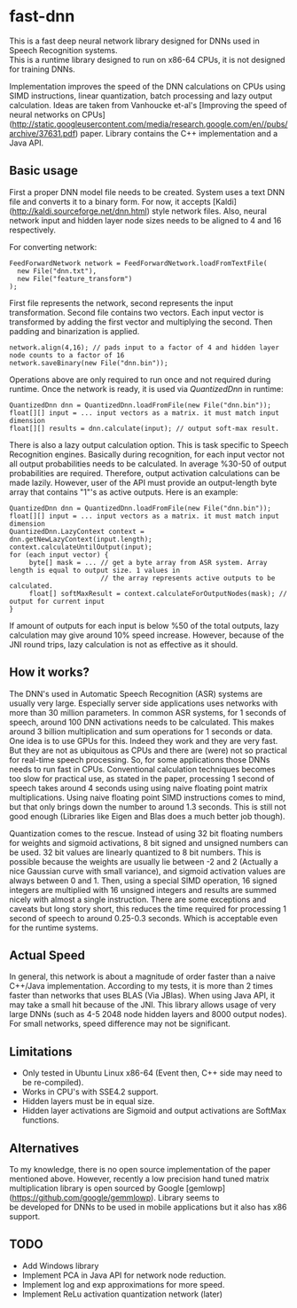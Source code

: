 # fast-dnn
This is a fast deep neural network library designed for DNNs used in Speech Recognition systems.  
This is a runtime library designed to run on x86-64 CPUs, it is not designed for training DNNs.

Implementation improves the speed of the DNN calculations on CPUs using SIMD instructions, linear quantization, batch processing and lazy output calculation. 
Ideas are taken from Vanhoucke et-al's [Improving the speed of neural networks on CPUs] (http://static.googleusercontent.com/media/research.google.com/en//pubs/archive/37631.pdf) paper. Library contains the C++ implementation and a Java API. 

## Basic usage
First a proper DNN model file needs to be created. System uses a text DNN file and converts it to a binary form. For now, it accepts [Kaldi] (http://kaldi.sourceforge.net/dnn.html) style network files. Also, neural network input and hidden layer node sizes needs to be aligned to 4 and 16 respectively.

For converting network:

	FeedForwardNetwork network = FeedForwardNetwork.loadFromTextFile(
	  new File("dnn.txt"),
	  new File("feature_transform")
	);

First file represents the network, second represents the input transformation. Second file contains two vectors. Each input vector is transformed by adding the first vector and multiplying the second. Then padding and binarization is applied.

	network.align(4,16); // pads input to a factor of 4 and hidden layer node counts to a factor of 16
	network.saveBinary(new File("dnn.bin"));

Operations above are only required to run once and not required during runtime. Once the network is ready, it is used via *QuantizedDnn* in runtime:

	QuantizedDnn dnn = QuantizedDnn.loadFromFile(new File("dnn.bin"));
	float[][] input = ... input vectors as a matrix. it must match input dimension
	float[][] results = dnn.calculate(input); // output soft-max result.
	 
There is also a lazy output calculation option. This is task specific to Speech Recognition engines. Basically during recognition, for each input vector
not all output probabilities needs to be calculated. In average %30-50 of output probabilities are required. Therefore, output activation calculations
can be made lazily. However, user of the API must provide an output-length byte array that contains "1"'s as active outputs. Here is an example:

	QuantizedDnn dnn = QuantizedDnn.loadFromFile(new File("dnn.bin"));
	float[][] input = ... input vectors as a matrix. it must match input dimension
    QuantizedDnn.LazyContext context = dnn.getNewLazyContext(input.length);
    context.calculateUntilOutput(input);
    for (each input vector) {
         byte[] mask = ... // get a byte array from ASR system. Array length is equal to output size. 1 values in  
                           // the array represents active outputs to be calculated.
         float[] softMaxResult = context.calculateForOutputNodes(mask); // output for current input         
    }

If amount of outputs for each input is below %50 of the total outputs, lazy calculation may give around 10% speed increase. However, because of the JNI round trips,
lazy calculation is not as effective as it should.  

## How it works?

The DNN's used in Automatic Speech Recognition (ASR) systems are usually very large. Especially server side applications uses networks 
with more than 30 million parameters. In common ASR systems, for 1 seconds of speech, around 100 DNN activations needs to be
calculated. This makes around 3 billion multiplication and sum operations for 1 seconds or data.  
One idea is to use GPUs for this. Indeed they work and they are very fast. But they are not as ubiquitous as CPUs and there are (were) not so practical 
for real-time speech processing.
So, for some applications those DNNs needs to run fast in CPUs. Conventional calculation techniques becomes too slow for practical use, as stated in the paper, processing 1 second of speech takes around 4 seconds using
using naive floating point matrix multiplications. Using naive floating point SIMD instructions comes to mind, but that only 
brings down the number to around 1.3 seconds. This is still not good enough (Libraries like Eigen and Blas does a much better job though). 
  
Quantization comes to the rescue.
Instead of using 32 bit floating numbers for weights and sigmoid activations, 8 bit signed and unsigned numbers can be used.
32 bit values are linearly quantized to 8 bit numbers. This is possible because the weights are usually lie 
between -2 and 2 (Actually a nice Gaussian curve with small variance), and sigmoid activation values are always between 0 and 1. 
Then, using a special SIMD operation, 16 signed integers
are multiplied with 16 unsigned integers and results are summed nicely with almost a single instruction. There are some exceptions and caveats but long story short, this reduces the time required for processing 1 second 
of speech to around 0.25-0.3 seconds. Which is acceptable even for the runtime systems. 

## Actual Speed
In general, this network is about a magnitude of order faster than a naive C++/Java implementation. According to my tests, 
it is more than 2 times faster than networks that uses BLAS (Via JBlas). When using Java API, it may take a small 
 hit because of the JNI.
This library allows usage of very large DNNs (such as 4-5 2048 node hidden layers and 8000 output nodes). For small networks, speed difference may not be significant.

## Limitations
* Only tested in Ubuntu Linux x86-64 (Event then, C++ side may need to be re-compiled). 
* Works in CPU's with SSE4.2 support.
* Hidden layers must be in equal size.
* Hidden layer activations are Sigmoid and output activations are SoftMax functions.

## Alternatives
To my knowledge, there is no open source implementation of the paper mentioned above. However, recently a low precision 
hand tuned matrix multiplication library is open sourced by Google [gemlowp] (https://github.com/google/gemmlowp). Library seems to  
be developed for DNNs to be used in mobile applications but it also has x86 support.   

## TODO
* Add Windows library
* Implement PCA in Java API for network node reduction.
* Implement log and exp approximations for more speed.
* Implement ReLu activation quantization network (later)

